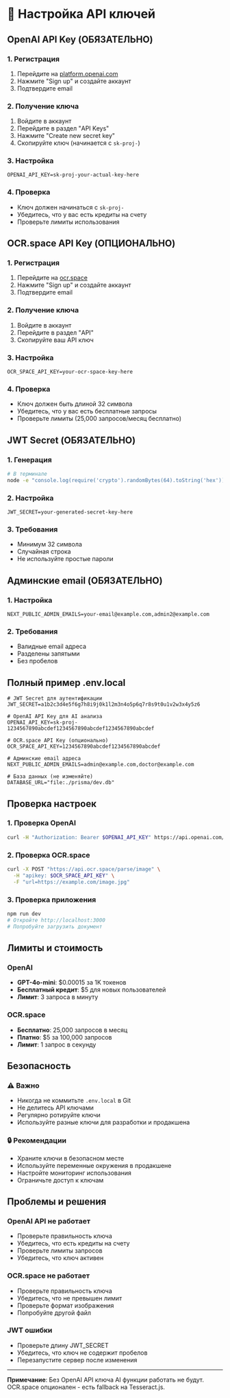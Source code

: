 # 🔑 Настройка API ключей

## OpenAI API Key (ОБЯЗАТЕЛЬНО)

### 1. Регистрация
1. Перейдите на [platform.openai.com](https://platform.openai.com)
2. Нажмите "Sign up" и создайте аккаунт
3. Подтвердите email

### 2. Получение ключа
1. Войдите в аккаунт
2. Перейдите в раздел "API Keys"
3. Нажмите "Create new secret key"
4. Скопируйте ключ (начинается с `sk-proj-`)

### 3. Настройка
```env
OPENAI_API_KEY=sk-proj-your-actual-key-here
```

### 4. Проверка
- Ключ должен начинаться с `sk-proj-`
- Убедитесь, что у вас есть кредиты на счету
- Проверьте лимиты использования

## OCR.space API Key (ОПЦИОНАЛЬНО)

### 1. Регистрация
1. Перейдите на [ocr.space](https://ocr.space)
2. Нажмите "Sign up" и создайте аккаунт
3. Подтвердите email

### 2. Получение ключа
1. Войдите в аккаунт
2. Перейдите в раздел "API"
3. Скопируйте ваш API ключ

### 3. Настройка
```env
OCR_SPACE_API_KEY=your-ocr-space-key-here
```

### 4. Проверка
- Ключ должен быть длиной 32 символа
- Убедитесь, что у вас есть бесплатные запросы
- Проверьте лимиты (25,000 запросов/месяц бесплатно)

## JWT Secret (ОБЯЗАТЕЛЬНО)

### 1. Генерация
```bash
# В терминале
node -e "console.log(require('crypto').randomBytes(64).toString('hex'))"
```

### 2. Настройка
```env
JWT_SECRET=your-generated-secret-key-here
```

### 3. Требования
- Минимум 32 символа
- Случайная строка
- Не используйте простые пароли

## Админские email (ОБЯЗАТЕЛЬНО)

### 1. Настройка
```env
NEXT_PUBLIC_ADMIN_EMAILS=your-email@example.com,admin2@example.com
```

### 2. Требования
- Валидные email адреса
- Разделены запятыми
- Без пробелов

## Полный пример .env.local

```env
# JWT Secret для аутентификации
JWT_SECRET=a1b2c3d4e5f6g7h8i9j0k1l2m3n4o5p6q7r8s9t0u1v2w3x4y5z6

# OpenAI API Key для AI анализа
OPENAI_API_KEY=sk-proj-1234567890abcdef1234567890abcdef1234567890abcdef

# OCR.space API Key (опционально)
OCR_SPACE_API_KEY=1234567890abcdef1234567890abcdef

# Админские email адреса
NEXT_PUBLIC_ADMIN_EMAILS=admin@example.com,doctor@example.com

# База данных (не изменяйте)
DATABASE_URL="file:./prisma/dev.db"
```

## Проверка настроек

### 1. Проверка OpenAI
```bash
curl -H "Authorization: Bearer $OPENAI_API_KEY" https://api.openai.com/v1/models
```

### 2. Проверка OCR.space
```bash
curl -X POST "https://api.ocr.space/parse/image" \
  -H "apikey: $OCR_SPACE_API_KEY" \
  -F "url=https://example.com/image.jpg"
```

### 3. Проверка приложения
```bash
npm run dev
# Откройте http://localhost:3000
# Попробуйте загрузить документ
```

## Лимиты и стоимость

### OpenAI
- **GPT-4o-mini**: $0.00015 за 1K токенов
- **Бесплатный кредит**: $5 для новых пользователей
- **Лимит**: 3 запроса в минуту

### OCR.space
- **Бесплатно**: 25,000 запросов в месяц
- **Платно**: $5 за 100,000 запросов
- **Лимит**: 1 запрос в секунду

## Безопасность

### ⚠️ Важно
- Никогда не коммитьте `.env.local` в Git
- Не делитесь API ключами
- Регулярно ротируйте ключи
- Используйте разные ключи для разработки и продакшена

### 🔒 Рекомендации
- Храните ключи в безопасном месте
- Используйте переменные окружения в продакшене
- Настройте мониторинг использования
- Ограничьте доступ к ключам

## Проблемы и решения

### OpenAI API не работает
- Проверьте правильность ключа
- Убедитесь, что есть кредиты на счету
- Проверьте лимиты запросов
- Убедитесь, что ключ активен

### OCR.space не работает
- Проверьте правильность ключа
- Убедитесь, что не превышен лимит
- Проверьте формат изображения
- Попробуйте другой файл

### JWT ошибки
- Проверьте длину JWT_SECRET
- Убедитесь, что ключ не содержит пробелов
- Перезапустите сервер после изменения

---

**Примечание**: Без OpenAI API ключа AI функции работать не будут. OCR.space опционален - есть fallback на Tesseract.js.
